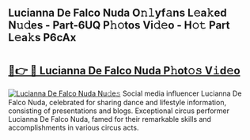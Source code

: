 ## Lucianna De Falco Nuda O𝚗𝚕yf𝚊ns L𝚎a𝚔ed N𝚞𝚍es - Part-6UQ P𝚑𝚘tos Vi𝚍𝚎o - H𝚘𝚝 Part L𝚎a𝚔s P6cAx

# <h2><a href="http://kfcw0d.oniu.top/?m=Lucianna+De+Falco+Nuda">🔗👉 🔴 Lucianna De Falco Nuda P𝚑ot𝚘𝚜 V𝚒d𝚎o</a></h2>

[![Lucianna De Falco Nuda Nu𝚍e𝚜](https://i.imgur.com/0qMVB7G.gif)](http://kfcw0d.oniu.top/?m=Lucianna+De+Falco+Nuda)
Social media influencer Lucianna De Falco Nuda, celebrated for sharing dance and lifestyle information, consisting of presentations and blogs. Exceptional circus performer Lucianna De Falco Nuda, famed for their remarkable skills and accomplishments in various circus acts.  
